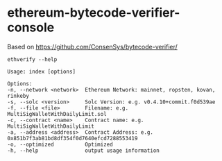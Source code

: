 # ethereum-bytecode-verifier-console

Based on https://github.com/ConsenSys/bytecode-verifier/

    ethverify --help

<break>

    Usage: index [options]

    Options:
    -n, --network <network>  Ethereum Network: mainnet, ropsten, kovan, rinkeby
    -s, --solc <version>     Solc Version: e.g. v0.4.10+commit.f0d539ae
    -f, --file <file>        Filename: e.g. MultiSigWalletWithDailyLimit.sol
    -c, --contract <name>    Contract name: e.g. MultiSigWalletWithDailyLimit
    -a, --address <address>  Contract Address: e.g. 0x851b7f3ab81bd8df354f0d7640efcd7288553419
    -o, --optimized          Optimized
    -h, --help               output usage information


